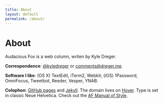 ```yaml
---
title: About
layout: default
permalink: /about/
---
```

# About

Audacious Fox is a web column, writen by Kyle Dreger.

**Correspondence**: [@kyledreger](http://twitter.com/kyledreger) or <comments@dreger.me>.

**Software I like**: (OS X) TextEdit, iTerm2, Webkit; (iOS) 1Password, OmniFocus, Tweetbot, Reeder, Vesper, YNAB.

**Colophon**: [GitHub pages](https://pages.github.com/) and [Jekyll](https://github.com/mojombo/jekyll). The domain lives on [Hover](http://hover.com). Type is set in classic Neue Helvetica. Check out the [AF Manual of Style](/style-guide).
